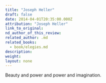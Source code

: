 ```yaml
---
title: "Joseph Heller"
draft: false
date: 2014-04-01T20:35:00.000Z
attribution: "Joseph Heller"
link_to_original:
nd_author_of_this_review:
related_author: .md
related_books:
  - book/elegies.md
description:
weight:
layout: none
---
```

Beauty and power and power and imagination.

